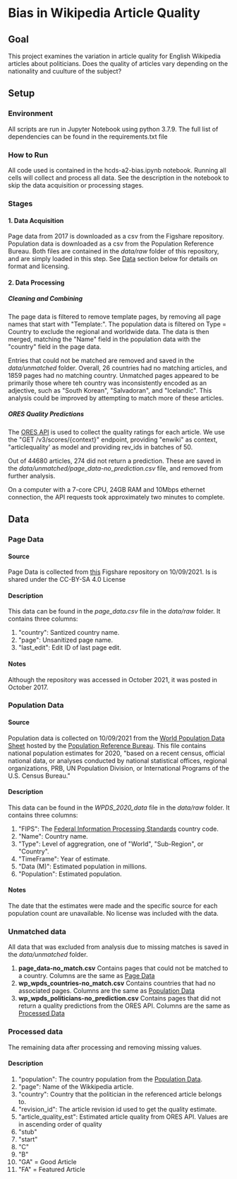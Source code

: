 # Bias in Wikipedia Article Quality

## Goal
This project examines the variation in article quality for English Wikipedia articles about politicians. Does the quality of articles vary depending on the nationality and cuulture of the subject?

## Setup

### Environment
All scripts are run in Jupyter Notebook using python 3.7.9. The full list of dependencies can be found in the requirements.txt file

### How to Run
All code used is contained in the hcds-a2-bias.ipynb notebook. Running all cells will collect and process all data. See the description in the notebook to skip the data acquisition or processing stages.

### Stages

#### 1. Data Acquisition
Page data from 2017 is downloaded as a csv from the Figshare repository. Population data is downloaded as a csv from the Population Reference Bureau. Both files are contained in the *data/raw* folder of this repository, and are simply loaded in this step. See [Data](#data) section below for details on format and licensing.

#### 2. Data Processing

##### Cleaning and Combining
The page data is filtered to remove template pages, by removing all page names that start with "Template:". The population data is filtered on Type = Country to exclude the regional and worldwide data. The data is then merged, matching the "Name" field in the population data with the "country" field in the page data.

Entries that could not be matched are removed and saved in the *data/unmatched* folder. Overall, 26 countries had no matching articles, and 1859 pages had no matching country. Unmatched pages appeared to be primarily those where teh country was inconsistently encoded as an adjective, such as "South Korean", "Salvadoran", and "Icelandic". This analysis could be improved by attempting to match more of these articles.

##### ORES Quality Predictions
The [ORES API](https://ores.wikimedia.org/v3/#) is used to collect the quality ratings for each article. We use  the "GET /v3/scores/{context}" endpoint, providing "enwiki" as context, "articlequality' as model and providing rev_ids in batches of 50.

Out of 44680 articles, 274 did not return a prediction. These are saved in the *data/unmatched/page_data-no_prediction.csv* file, and removed from further analysis.

On a computer with a 7-core CPU, 24GB RAM and 10Mbps ethernet connection, the API requests took approximately two minutes to complete. 

## Data

### Page Data

#### Source
Page Data is collected from [this](https://figshare.com/articles/dataset/Untitled_Item/5513449) Figshare repository on 10/09/2021. Is is shared under the CC-BY-SA 4.0 License

#### Description
This data can be found in the *page_data.csv* file in the *data/raw* folder. It contains three columns:
1. "country": Santized country name.
1. "page": Unsanitized page name.
1. "last_edit": Edit ID of last page edit.

#### Notes
Although the repository was accessed in October 2021, it was posted in October 2017.

### Population Data

#### Source
Population data is collected on 10/09/2021 from the [World Population Data Sheet](https://www.prb.org/international/indicator/population/table/) hosted by the [Population Reference Bureau](https://www.prb.org/). This file contains national population estimates for 2020, "based on a recent census, official national data, or analyses conducted by national statistical offices, regional organizations, PRB, UN Population Division, or International Programs of the U.S. Census Bureau."

#### Description
This data can be found in the *WPDS_2020_data* file in the *data/raw* folder. It contains three columns:
1. "FIPS": The [Federal Information Processing Standards](https://www.nist.gov/standardsgov/compliance-faqs-federal-information-processing-standards-fips) country code.
1. "Name": Country name.
1. "Type": Level of aggregration, one of "World", "Sub-Region", or "Country".
1. "TimeFrame": Year of estimate.
1. "Data (M)": Estimated population in millions.
1. "Population": Estimated population.

#### Notes
The date that the estimates were made and the specific source for each population count are unavailable. No license was included with the data.

### Unmatched data
All data that was excluded from analysis due to missing matches is saved in the *data/unmatched* folder.

1. **page_data-no_match.csv** Contains pages that could not be matched to a country. Columns are the same as [Page Data](#page-data)
1. **wp_wpds_countries-no_match.csv** Contains countries that had no associated pages. Columns are the same as [Population Data](#population-data)
1. **wp_wpds_politicians-no_prediction.csv** Contains pages that did not return a quality predictions from the ORES API. Columns are the same as [Processed Data](#processed-data)

### Processed data
The remaining data after processing and removing missing values.

#### Description
1. "population": The country population from the [Population Data](#population-data).
1. "page": Name of the Wikkipedia article.
1. "country": Country that the politician in the referenced article belongs to.
1. "revision_id": The article revision id used to get the quality estimate.
1. "article_quality_est": Estimated article quality from ORES API. Values are in ascending order of quality 
 1. "stub"
 1. "start"
 1. "C"
 1. "B"
 1. "GA" = Good Article
 1. "FA" = Featured Article





